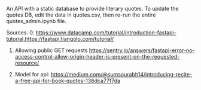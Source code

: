 An API with a static database to provide literary quotes. To update the quotes DB, edit the data in quotes.csv, then re-run the entire quotes_admin.ipynb file.

Sources: 0. https://www.datacamp.com/tutorial/introduction-fastapi-tutorial,https://fastapi.tiangolo.com/tutorial/

1. Allowing public GET requests https://sentry.io/answers/fastapi-error-no-access-control-allow-origin-header-is-present-on-the-requested-resource/

2. Model for api: https://medium.com/@sumsourabh14/introducing-recite-a-free-api-for-book-quotes-138dca77f7da
